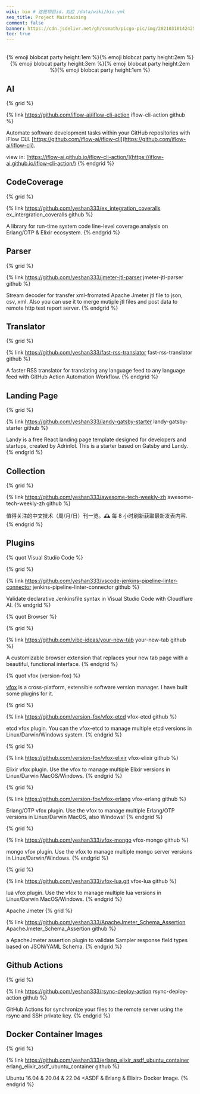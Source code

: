 ```yaml
---
wiki: bio # 这是项目id，对应 /data/wiki/bio.yml
seo_title: Project Maintaining
comment: false
banner: https://cdn.jsdelivr.net/gh/ssmath/picgo-pic/img/20210310142425.png # 必选
toc: true
---
```


<br />

<center>
{% emoji blobcat party height:1em %}{% emoji blobcat party height:2em %}{% emoji blobcat party height:3em %}{% emoji blobcat party height:2em %}{% emoji blobcat party height:1em %}</center>

## AI

{% grid %}
<!-- cell -->
{% link https://github.com/iflow-ai/iflow-cli-action iflow-cli-action github %}
<!-- cell -->
Automate software development tasks within your GitHub repositories with iFlow CLI. [https://github.com/iflow-ai/iflow-cli](https://github.com/iflow-ai/iflow-cli).

view in: [https://iflow-ai.github.io/iflow-cli-action/](https://iflow-ai.github.io/iflow-cli-action/)
{% endgrid %}

## CodeCoverage

{% grid %}
<!-- cell -->
{% link https://github.com/yeshan333/ex_integration_coveralls ex_intergration_coveralls github %}
<!-- cell -->
A library for run-time system code line-level coverage analysis on Erlang/OTP & Elixir ecosystem.
{% endgrid %}

## Parser

{% grid %}
<!-- cell -->
{% link https://github.com/yeshan333/jmeter-jtl-parser jmeter-jtl-parser github %}
<!-- cell -->
Stream decoder for transfer xml-fromated Apache Jmeter jtl file to json, csv, xml. Also you can use it to merge mutiple jtl files and post data to remote http test report server.
{% endgrid %}

## Translator

{% grid %}
<!-- cell -->
{% link https://github.com/yeshan333/fast-rss-translator fast-rss-translator github %}
<!-- cell -->
A faster RSS translator for translating any language feed to any language feed with GitHub Action Automation Workflow.
{% endgrid %}

## Landing Page

{% grid %}
<!-- cell -->
{% link https://github.com/yeshan333/landy-gatsby-starter landy-gatsby-starter github %}
<!-- cell -->
Landy is a free React landing page template designed for developers and startups, created by Adrinlol. This is a starter based on Gatsby and Landy.
{% endgrid %}

## Collection

{% grid %}
<!-- cell -->
{% link https://github.com/yeshan333/awesome-tech-weekly-zh awesome-tech-weekly-zh github %}
<!-- cell -->
值得关注的中文技术（周/月/日）刊一览。🕰️ 每 8 小时刷新获取最新发表内容.
{% endgrid %}

## Plugins

{% quot Visual Studio Code %}

{% grid %}
<!-- cell -->
{% link https://github.com/yeshan333/vscode-jenkins-pipeline-linter-connector jenkins-pipeline-linter-connector github %}
<!-- cell -->
Validate declarative Jenkinsfile syntax in Visual Studio Code with Cloudflare AI.
{% endgrid %}

{% quot Browser %}

{% grid %}
<!-- cell -->
{% link https://github.com/vibe-ideas/your-new-tab your-new-tab github %}
<!-- cell -->
A customizable browser extension that replaces your new tab page with a beautiful, functional interface.
{% endgrid %}

{% quot vfox (version-fox) %}

[vfox](https://vfox.dev/) is a cross-platform, extensible software version manager. I have built some plugins for it.

{% grid %}
<!-- cell -->
{% link https://github.com/version-fox/vfox-etcd vfox-etcd github %}
<!-- cell -->
etcd vfox plugin. You can the vfox-etcd to manage multiple etcd versions in Linux/Darwin/Windows system.
{% endgrid %}

{% grid %}
<!-- cell -->
{% link https://github.com/version-fox/vfox-elixir vfox-elixir github %}
<!-- cell -->
Elixir vfox plugin. Use the vfox to manage multiple Elixir versions in Linux/Darwin MacOS/Windows.
{% endgrid %}

{% grid %}
<!-- cell -->
{% link https://github.com/version-fox/vfox-erlang vfox-erlang github %}
<!-- cell -->
Erlang/OTP vfox plugin. Use the vfox to manage multiple Erlang/OTP versions in Linux/Darwin MacOS, also Windows!
{% endgrid %}

{% grid %}
<!-- cell -->
{% link https://github.com/yeshan333/vfox-mongo vfox-mongo github %}
<!-- cell -->
mongo vfox plugin. Use the vfox to manage multiple mongo server versions in Linux/Darwin/Windows.
{% endgrid %}

{% grid %}
<!-- cell -->
{% link https://github.com/yeshan333/vfox-lua.git vfox-lua github %}
<!-- cell -->
lua vfox plugin. Use the vfox to manage multiple lua versions in Linux/Darwin MacOS/Windows.
{% endgrid %}

Apache Jmeter
{% grid %}
<!-- cell -->
{% link https://github.com/yeshan333/ApacheJmeter_Schema_Assertion ApacheJmeter_Schema_Assertion github %}
<!-- cell -->
a ApacheJmeter assertion plugin to validate Sampler response field types based on JSON/YAML Schema.
{% endgrid %}

## Github Actions

{% grid %}
<!-- cell -->
{% link https://github.com/yeshan333/rsync-deploy-action rsync-deploy-action github %}
<!-- cell -->
GitHub Actions for synchronize your files to the remote server using the rsync and SSH private key.
{% endgrid %}

## Docker Container Images

{% grid %}
<!-- cell -->
{% link https://github.com/yeshan333/erlang_elixir_asdf_ubuntu_container erlang_elixir_asdf_ubuntu_container github %}
<!-- cell -->
Ubuntu 16.04 & 20.04 & 22.04 <ASDF & Erlang & Elixir> Docker Image.
{% endgrid %}